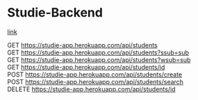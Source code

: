 # Studie-Backend

<a href="https://studie-app.herokuapp.com/" target="_blank">link</a>

GET https://studie-app.herokuapp.com/api/students <br/>
GET https://studie-app.herokuapp.com/api/students?ssub=sub <br/>
GET https://studie-app.herokuapp.com/api/students?wsub=sub <br/>
GET https://studie-app.herokuapp.com/api/students/id <br/>
POST  https://studie-app.herokuapp.com/api/students/create <br/>
POST  https://studie-app.herokuapp.com/api/students/search <br/>
DELETE https://studie-app.herokuapp.com/api/students/id <br/>
